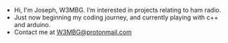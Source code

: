 - Hi, I'm Joseph, W3MBG. I’m interested in projects relating to ham radio.
- Just now beginning my coding journey, and currently playing with c++ and arduino.
- Contact me at W3MBG@protonmail.com

<!---
W3MBG/W3MBG is a ✨ special ✨ repository because its `README.md` (this file) appears on your GitHub profile.
You can click the Preview link to take a look at your changes.
--->
